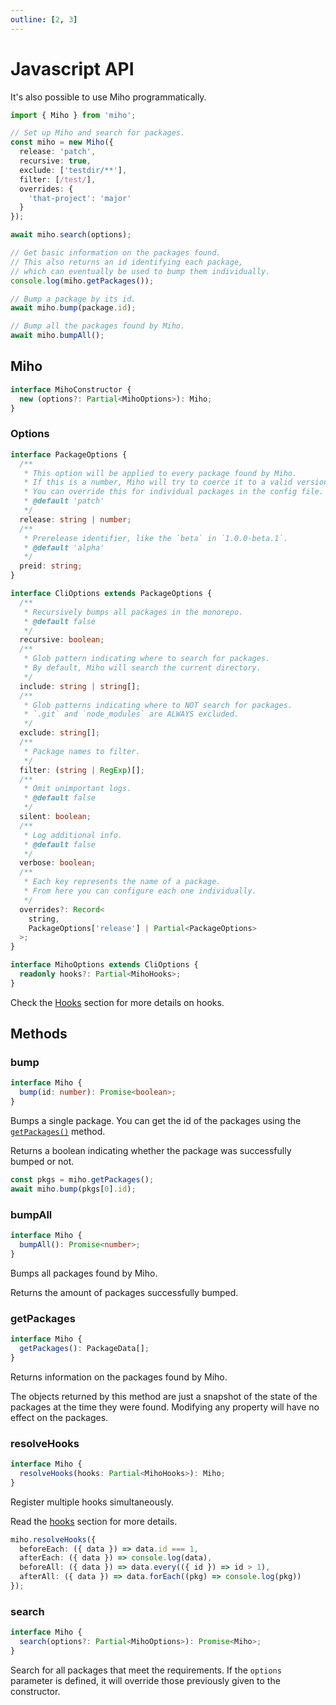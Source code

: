 ```yaml
---
outline: [2, 3]
---
```


# Javascript API

It's also possible to use Miho programmatically.

```ts
import { Miho } from 'miho';

// Set up Miho and search for packages.
const miho = new Miho({
  release: 'patch',
  recursive: true,
  exclude: ['testdir/**'],
  filter: [/test/],
  overrides: {
    'that-project': 'major'
  }
});

await miho.search(options);

// Get basic information on the packages found.
// This also returns an id identifying each package,
// which can eventually be used to bump them individually.
console.log(miho.getPackages());

// Bump a package by its id.
await miho.bump(package.id);

// Bump all the packages found by Miho.
await miho.bumpAll();
```

## Miho

```ts
interface MihoConstructor {
  new (options?: Partial<MihoOptions>): Miho;
}
```

### Options

```ts
interface PackageOptions {
  /**
   * This option will be applied to every package found by Miho.
   * If this is a number, Miho will try to coerce it to a valid version.
   * You can override this for individual packages in the config file.
   * @default 'patch'
   */
  release: string | number;
  /**
   * Prerelease identifier, like the `beta` in `1.0.0-beta.1`.
   * @default 'alpha'
   */
  preid: string;
}

interface CliOptions extends PackageOptions {
  /**
   * Recursively bumps all packages in the monorepo.
   * @default false
   */
  recursive: boolean;
  /**
   * Glob pattern indicating where to search for packages.
   * By default, Miho will search the current directory.
   */
  include: string | string[];
  /**
   * Glob patterns indicating where to NOT search for packages.
   * `.git` and `node_modules` are ALWAYS excluded.
   */
  exclude: string[];
  /**
   * Package names to filter.
   */
  filter: (string | RegExp)[];
  /**
   * Omit unimportant logs.
   * @default false
   */
  silent: boolean;
  /**
   * Log additional info.
   * @default false
   */
  verbose: boolean;
  /**
   * Each key represents the name of a package.
   * From here you can configure each one individually.
   */
  overrides?: Record<
    string,
    PackageOptions['release'] | Partial<PackageOptions>
  >;
}

interface MihoOptions extends CliOptions {
  readonly hooks?: Partial<MihoHooks>;
}
```

Check the [Hooks](../hooks/index.md) section for more details on hooks.

## Methods

### bump

```ts
interface Miho {
  bump(id: number): Promise<boolean>;
}
```

Bumps a single package. You can get the id of the packages using the [`getPackages()`](#getpackages) method.

Returns a boolean indicating whether the package was successfully bumped or not.

```ts
const pkgs = miho.getPackages();
await miho.bump(pkgs[0].id);
```

### bumpAll

```ts
interface Miho {
  bumpAll(): Promise<number>;
}
```

Bumps all packages found by Miho.

Returns the amount of packages successfully bumped.

### getPackages

```ts
interface Miho {
  getPackages(): PackageData[];
}
```

Returns information on the packages found by Miho.

The objects returned by this method are just a snapshot of the state of the packages at the time they were found. Modifying any property will have no effect on the packages.

### resolveHooks

```ts
interface Miho {
  resolveHooks(hooks: Partial<MihoHooks>): Miho;
}
```

Register multiple hooks simultaneously.

Read the [hooks](../hooks/index.md#hooks) section for more details.

```ts
miho.resolveHooks({
  beforeEach: ({ data }) => data.id === 1,
  afterEach: ({ data }) => console.log(data),
  beforeAll: ({ data }) => data.every(({ id }) => id > 1),
  afterAll: ({ data }) => data.forEach((pkg) => console.log(pkg))
});
```

### search

```ts
interface Miho {
  search(options?: Partial<MihoOptions>): Promise<Miho>;
}
```

Search for all packages that meet the requirements. If the `options` parameter is defined, it will override those previously given to the constructor.
